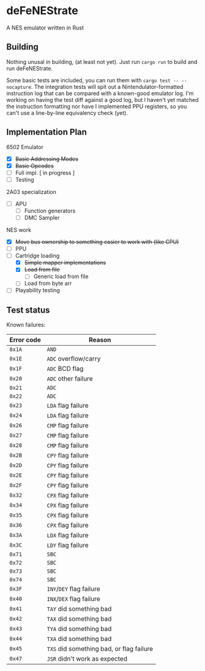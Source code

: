 # deFeNEStrate

A NES emulator written in Rust

## Building

Nothing unusal in building, (at least not yet). Just run `cargo run` to build
and run deFeNEStrate.

Some basic tests are included, you can run them with `cargo test -- --nocapture`.
The integration tests will spit out a Nintendulator-formatted instruction log
that can be compared with a known-good emulator log. I'm working on having the
test diff against a good log, but I haven't yet matched the instruction
formatting nor have I implemented PPU registers, so you can't use a line-by-line
equivalency check (yet).

## Implementation Plan

6502 Emulator
 - [x] ~~Basic Addressing Modes~~
 - [x] ~~Basic Opcodes~~
 - [ ] Full impl. [ in progress ]
 - [ ] Testing

2A03 specialization
 - [ ] APU
   - [ ] Function generators
   - [ ] DMC Sampler

NES work
 - [x] ~~Move bus ownership to something easier to work with (like CPU)~~
 - [ ] PPU
 - [ ] Cartridge loading
   - [x] ~~Simple mapper implementations~~
   - [x] ~~Load from file~~
     - [ ] Generic load from file
   - [ ] Load from byte arr
 - [ ] Playability testing

## Test status

Known failures:

| Error code  | Reason                                          |
|-------------|-------------------------------------------------|
| `0x1A`      | `AND`                                           |
| `0x1E`      | `ADC` overflow/carry                            |
| `0x1F`      | `ADC` BCD flag                                  |
| `0x20`      | `ADC` other failure                             |
| `0x21`      | `ADC`                                           |
| `0x22`      | `ADC`                                           |
| `0x23`      | `LDA` flag failure                              |
| `0x24`      | `LDA` flag failure                              |
| `0x26`      | `CMP` flag failure                              |
| `0x27`      | `CMP` flag failure                              |
| `0x28`      | `CMP` flag failure                              |
| `0x2B`      | `CPY` flag failure                              |
| `0x2D`      | `CPY` flag failure                              |
| `0x2E`      | `CPY` flag failure                              |
| `0x2F`      | `CPY` flag failure                              |
| `0x32`      | `CPX` flag failure                              |
| `0x34`      | `CPX` flag failure                              |
| `0x35`      | `CPX` flag failure                              |
| `0x36`      | `CPX` flag failure                              |
| `0x3A`      | `LDX` flag failure                              |
| `0x3C`      | `LDY` flag failure                              |
| `0x71`      | `SBC`                                           |
| `0x72`      | `SBC`                                           |
| `0x73`      | `SBC`                                           |
| `0x74`      | `SBC`                                           |
| `0x3F`      | `INY`/`DEY` flag failure                          |
| `0x40`      | `INX`/`DEX` flag failure                          |
| `0x41`      | `TAY` did something bad                         |
| `0x42`      | `TAX` did something bad                         |
| `0x43`      | `TYA` did something bad                         |
| `0x44`      | `TXA` did something bad                         |
| `0x45`      | `TXS` did something bad, or flag failure        |
| `0x47`      | `JSR` didn't work as expected                   |
